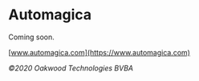 # Automagica
Coming soon.

[www.automagica.com](https://www.automagica.com)

_©2020 Oakwood Technologies BVBA_